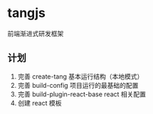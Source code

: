 # tangjs

前端渐进式研发框架

## 计划

1. 完善 create-tang 基本运行结构（本地模式）
2. 完善 build-config 项目运行的最基础的配置
3. 完善 build-plugin-react-base react 相关配置
4. 创建 react 模板
